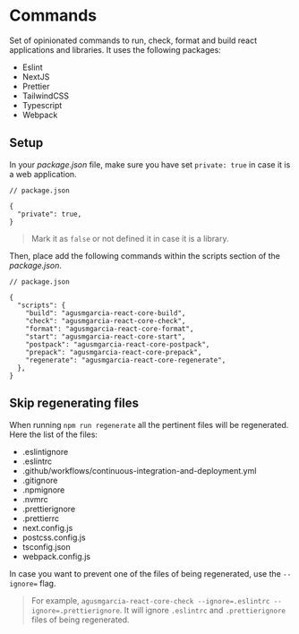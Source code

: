 # Commands

Set of opinionated commands to run, check, format and build react applications and libraries. It uses the following packages:

- Eslint
- NextJS
- Prettier
- TailwindCSS
- Typescript
- Webpack

## Setup

In your _package.json_ file, make sure you have set `private: true` in case it is a web application.

```jsonc
// package.json

{
  "private": true,
}
```

> Mark it as `false` or not defined it in case it is a library.

Then, place add the following commands within the scripts section of the _package.json_.

```jsonc
// package.json

{
  "scripts": {
    "build": "agusmgarcia-react-core-build",
    "check": "agusmgarcia-react-core-check",
    "format": "agusmgarcia-react-core-format",
    "start": "agusmgarcia-react-core-start",
    "postpack": "agusmgarcia-react-core-postpack",
    "prepack": "agusmgarcia-react-core-prepack",
    "regenerate": "agusmgarcia-react-core-regenerate",
  },
}
```

## Skip regenerating files

When running `npm run regenerate` all the pertinent files will be regenerated. Here the list of the files:

- .eslintignore
- .eslintrc
- .github/workflows/continuous-integration-and-deployment.yml
- .gitignore
- .npmignore
- .nvmrc
- .prettierignore
- .prettierrc
- next.config.js
- postcss.config.js
- tsconfig.json
- webpack.config.js

In case you want to prevent one of the files of being regenerated, use the `--ignore=` flag.

> For example, `agusmgarcia-react-core-check --ignore=.eslintrc --ignore=.prettierignore`. It will ignore `.eslintrc` and `.prettierignore` files of being regenerated.
